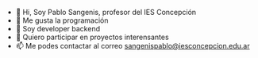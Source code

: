 - 👋 Hi, Soy Pablo Sangenis, profesor del IES Concepción
- 👀 Me gusta la programación
- 🌱 Soy developer backend
- 💞️ Quiero participar en proyectos interensantes
- 📫 Me podes contactar al correo sangenispablo@iesconcepcion.edu.ar

<!---
iespablosangenis/iespablosangenis is a ✨ special ✨ repository because its `README.md` (this file) appears on your GitHub profile.
You can click the Preview link to take a look at your changes.
--->
